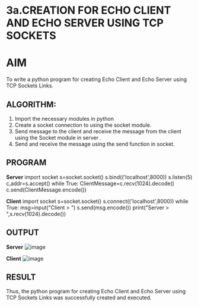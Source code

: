 # 3a.CREATION FOR ECHO CLIENT AND ECHO SERVER USING TCP SOCKETS
# AIM
To write a python program for creating Echo Client and Echo Server using TCP
Sockets Links.
## ALGORITHM:
1. Import the necessary modules in python
2. Create a socket connection to using the socket module.
3. Send message to the client and receive the message from the client using the Socket module in
 server .
4. Send and receive the message using the send function in socket.

## PROGRAM

**Server**
import socket
s=socket.socket()
s.bind(('localhost',8000))
s.listen(5)
c,addr=s.accept()
while True:
 ClientMessage=c.recv(1024).decode()
 c.send(ClientMessage.encode())

**Client**
import socket
s=socket.socket()
s.connect(('localhost',8000))
while True:
 msg=input("Client > ")
 s.send(msg.encode())
 print("Server > ",s.recv(1024).decode())

 
## OUTPUT

**Server**
![image](https://github.com/user-attachments/assets/1763c48e-275c-4bf2-b625-05fd6e4d36bd)

**Client**
![image](https://github.com/user-attachments/assets/2069e29c-6f56-480a-86f6-2a61bb8673a0)


## RESULT
Thus, the python program for creating Echo Client and Echo Server using TCP Sockets Links 
was successfully created and executed.
